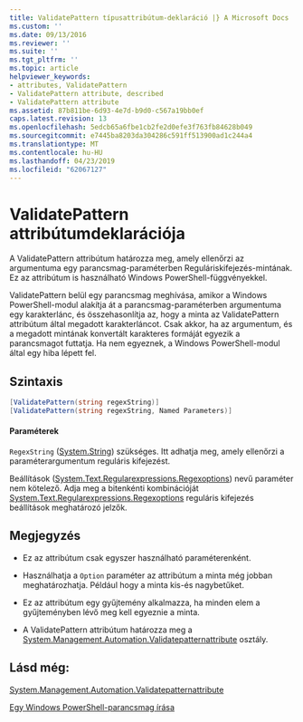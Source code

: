 ```yaml
---
title: ValidatePattern típusattribútum-deklaráció |} A Microsoft Docs
ms.custom: ''
ms.date: 09/13/2016
ms.reviewer: ''
ms.suite: ''
ms.tgt_pltfrm: ''
ms.topic: article
helpviewer_keywords:
- attributes, ValidatePattern
- ValidatePattern attribute, described
- ValidatePattern attribute
ms.assetid: 87b811be-6d93-4e7d-b9d0-c567a19bb0ef
caps.latest.revision: 13
ms.openlocfilehash: 5edcb65a6fbe1cb2fe2d0efe3f763fb84628b049
ms.sourcegitcommit: e7445ba8203da304286c591ff513900ad1c244a4
ms.translationtype: MT
ms.contentlocale: hu-HU
ms.lasthandoff: 04/23/2019
ms.locfileid: "62067127"
---
```

# <a name="validatepattern-attribute-declaration"></a>ValidatePattern attribútumdeklarációja

A ValidatePattern attribútum határozza meg, amely ellenőrzi az argumentuma egy parancsmag-paraméterben Reguláriskifejezés-mintának. Ez az attribútum is használható Windows PowerShell-függvényekkel.

ValidatePattern belül egy parancsmag meghívása, amikor a Windows PowerShell-modul alakítja át a parancsmag-paraméterben argumentuma egy karakterlánc, és összehasonlítja az, hogy a minta az ValidatePattern attribútum által megadott karakterláncot. Csak akkor, ha az argumentum, és a megadott mintának konvertált karakteres formáját egyezik a parancsmagot futtatja. Ha nem egyeznek, a Windows PowerShell-modul által egy hiba lépett fel.

## <a name="syntax"></a>Szintaxis

```csharp
[ValidatePattern(string regexString)]
[ValidatePattern(string regexString, Named Parameters)]
```

#### <a name="parameters"></a>Paraméterek

`RegexString` ([System.String](/dotnet/api/System.String)) szükséges. Itt adhatja meg, amely ellenőrzi a paraméterargumentum reguláris kifejezést.

Beállítások ([System.Text.Regularexpressions.Regexoptions](/dotnet/api/System.Text.RegularExpressions.RegexOptions)) nevű paraméter nem kötelező. Adja meg a bitenkénti kombinációját [System.Text.Regularexpressions.Regexoptions](/dotnet/api/System.Text.RegularExpressions.RegexOptions) reguláris kifejezés beállítások meghatározó jelzők.

## <a name="remarks"></a>Megjegyzés

- Ez az attribútum csak egyszer használható paraméterenként.

- Használhatja a `Option` paraméter az attribútum a minta még jobban meghatározhatja. Például hogy a minta kis-és nagybetűket.

- Ez az attribútum egy gyűjtemény alkalmazza, ha minden elem a gyűjteményben lévő meg kell egyeznie a minta.

- A ValidatePattern attribútum határozza meg a [System.Management.Automation.Validatepatternattribute](/dotnet/api/System.Management.Automation.ValidatePatternAttribute) osztály.

## <a name="see-also"></a>Lásd még:

[System.Management.Automation.Validatepatternattribute](/dotnet/api/System.Management.Automation.ValidatePatternAttribute)

[Egy Windows PowerShell-parancsmag írása](./writing-a-windows-powershell-cmdlet.md)
